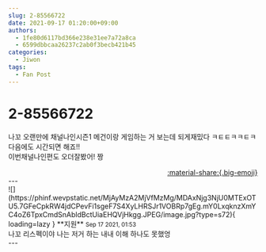 ```yaml
---
slug: 2-85566722
date: 2021-09-17 01:20:00+09:00
authors:
  - 1fe80d6117bd366e238e31ee7a72a8ca
  - 6599dbbcaa26237c2ab0f3becb421b45
categories:
  - Jiwon
tags:
  - Fan Post
---
```


# 2-85566722

<div class="post-container" markdown="1">
<div class="content-container md-sidebar__scrollwrap" markdown="1">

나꼬 오랜만에 채널나인시즌1 메건이랑 게임하는 거 보는데 되게재밌다 ㅋㅌㅌㅋㅋㅌㅋ 다음에도 시간되면 해죠!! <br>이번채널나인편도 오더잘봤어! 짱

</div>
</div>

<div style="text-align: right;" markdown="1">
<a href="https://weverse.io/fromis9/fanpost/2-85566722" style="text-align: right;">:material-share:{.big-emoji}</a>
</div>
---

<div class="comments-container md-sidebar__scrollwrap" markdown="1">
<div class="comment" markdown="1">
<div class='id-container' markdown="1">
![](https://phinf.wevpstatic.net/MjAyMzA2MjVfMzMg/MDAxNjg3NjU0MTExOTU5.7GFeCpkRW4jdCPevFi1sgeF7S4XyLHRSJr1VOBRp7gEg.mY0LxqknzXmYC4oZ6TpxCmdSnAbldBctUiaEHQVjHkgg.JPEG/image.jpg?type=s72){ loading=lazy }
**<span class="artist">지원</span>** <small>Sep 17 2021, 01:53</small><br>
</div>
<div class='comment-body' markdown="1">
나꼬 리스펙이야 나는 저거 하는 내내 이해 하나도 못했엉
</div>
</div>
</div>
---
